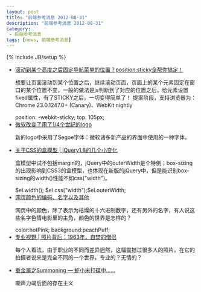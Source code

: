 ```yaml
---
layout: post
title: "前端参考消息 2012-08-31"
description: "前端参考消息 2012-08-31"
category:
 - 前端参考消息
tags: [news, 前端参考消息]
---
```

{% include JB/setup %}

<ul class="nlist">
	<li><a href="http://updates.html5rocks.com/2012/08/Stick-your-landings-position-sticky-lands-in-WebKit" target="_blank">滚动到某个高度之后固定导航菜单的位置？position:sticky全帮你搞定！</a>
		<p>想要让页面滚动到某个位置之后，继续滚动页面，页面上的某个元素固定在窗口的某个位置不变，一般的做法是js判断到了对应的位置之后，给元素设置fixed属性，有了STICKY之后，一切变得简单了！ 提案阶段，支持浏览器为：Chrome 23.0.1247.0+ (Canary)、WebKit nightly</p>
		<span class="code">position: -webkit-sticky; top: 105px;</span>
	</li>
	<li><a href="http://www.creativereview.co.uk/cr-blog/2012/august/microsoft-new-logo" target="_blank">微软改变了用了1/4个世纪的logo</a>
		<p>新的logo中采用了Segoe字体：微软诸多新产品的界面中使用的一种字体。</p>
	</li>
	<li><a href="http://www.cnblogs.com/snandy/archive/2012/08/18/2645882.html" target="_blank">关于CSS的盒模型 | jQuery1.8的几个小变化</a>
		<p>盒模型中试不包括margin的，jQuery中的outerWidth是个特例；box-sizing的出现影响到CSS3的盒模型，也体现在新版的jQuery中，但是能识别box-sizing的width()性能不如css("width")。</p>
		<span class="code">$el.width(); $el.css("width");$el.outerWidth;</span>
	</li>
	<li><a href="http://en.wikipedia.org/wiki/Web_colors" target="_blank">网页颜色的编码、名字以及其他</a>
		<p>网页中的颜色，除了表示为枯燥的十六进制数字，还有另外的名字，有人说这些名字色情电影里的主角，颜色的世界是怎样的？</p>
		<span class="code">color:hotPink; background:peachPuff;</span>
	</li>
	<li><a href="http://1416.me/12843.html" target="_blank">专业视野 | 照片背后：1963年，自焚的僧侣</a>
		<p>每个人看法，由于职业的不同而差异迥然，这幅震撼过很多人的照片，在它的拍摄者说来是完全不同的一个世界，专业的？无情的？</p>
	</li>
	<li><a href="http://www.xiami.com/song/play?ids=/song/playlist/id/1768913658%2C1768913623%2C1768913624%2C1768913646%2C1768913651%2C1768913621%2C1768913620%2C1768913652%2C1768913622%2C1768913653/object_name/default" target="_blank">重金属之Summoning — 虾小米打碟中……</a>
		<p>嘶声力竭后面的存在主义</p>
	</li>
</ul>